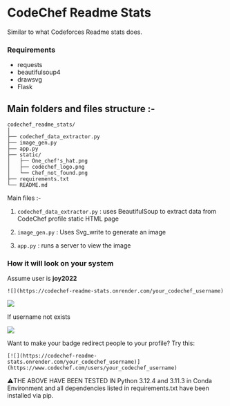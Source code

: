 # CodeChef Readme Stats

Similar to what Codeforces Readme stats does. 

### Requirements
- requests
- beautifulsoup4
- drawsvg
- Flask

## Main folders and files structure :-

```
codechef_readme_stats/
│
├── codechef_data_extractor.py
├── image_gen.py
├── app.py
├── static/
│   ├── One_chef's_hat.png
│   ├── codechef_logo.png
│   └── Chef_not_found.png
├── requirements.txt
└── README.md

```

Main files :-

1. `codechef_data_extractor.py` : uses BeautifulSoup to extract data from CodeChef profile static HTML page

2. `image_gen.py` : Uses Svg_write to generate an image

3. `app.py` : runs a server to view the image

### How it will look on your system 
Assume user is **joy2022**

```
![](https://codechef-readme-stats.onrender.com/your_codechef_username)
```
![](https://codechef-readme-stats.onrender.com/joy2022)

If username not exists

![](https://codechef-readme-stats.onrender.com/jfsdkfdsdkfsfh)

Want to make your badge redirect people to your profile? Try this:
```
[![](https://codechef-readme-stats.onrender.com/your_codechef_username)](https://www.codechef.com/users/your_codechef_username)
```

⚠️THE ABOVE HAVE BEEN TESTED IN Python 3.12.4 and 3.11.3 in Conda Environment and all dependencies listed in requirements.txt have been installed via pip.
